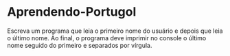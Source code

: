 # Aprendendo-Portugol
Escreva  um  programa  que  leia  o  primeiro  nome  do  usuário  e  depois  que  leia  o último nome. Ao final, o programa deve imprimir no console o último nome seguido do primeiro e separados por vírgula.
